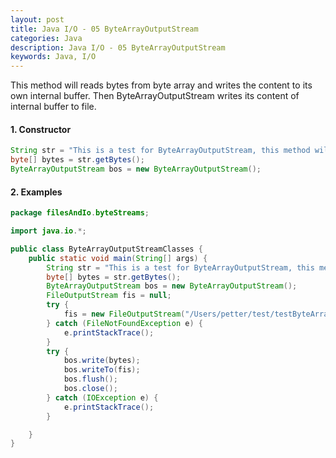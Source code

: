 ```yaml
---
layout: post
title: Java I/O - 05 ByteArrayOutputStream
categories: Java
description: Java I/O - 05 ByteArrayOutputStream
keywords: Java, I/O
---
```

This method will reads bytes from byte array and writes the content to its own internal buffer. Then ByteArrayOutputStream writes its content of internal buffer to file.
#### 1. Constructor

```java
String str = "This is a test for ByteArrayOutputStream, this method will reads bytes from byte array and writes the content to its own internal buffer. Then ByteArrayOutputStream writes its content of internal buffer to file.";
byte[] bytes = str.getBytes();
ByteArrayOutputStream bos = new ByteArrayOutputStream();
```
#### 2. Examples

```java
package filesAndIo.byteStreams;

import java.io.*;

public class ByteArrayOutputStreamClasses {
    public static void main(String[] args) {
        String str = "This is a test for ByteArrayOutputStream, this method will reads bytes from byte array and writes the content to its own internal buffer. Then ByteArrayOutputStream writes its content of internal buffer to file.";
        byte[] bytes = str.getBytes();
        ByteArrayOutputStream bos = new ByteArrayOutputStream();
        FileOutputStream fis = null;
        try {
            fis = new FileOutputStream("/Users/petter/test/testByteArrayOutputStream.txt");
        } catch (FileNotFoundException e) {
            e.printStackTrace();
        }
        try {
            bos.write(bytes);
            bos.writeTo(fis);
            bos.flush();
            bos.close();
        } catch (IOException e) {
            e.printStackTrace();
        }

    }
}
```